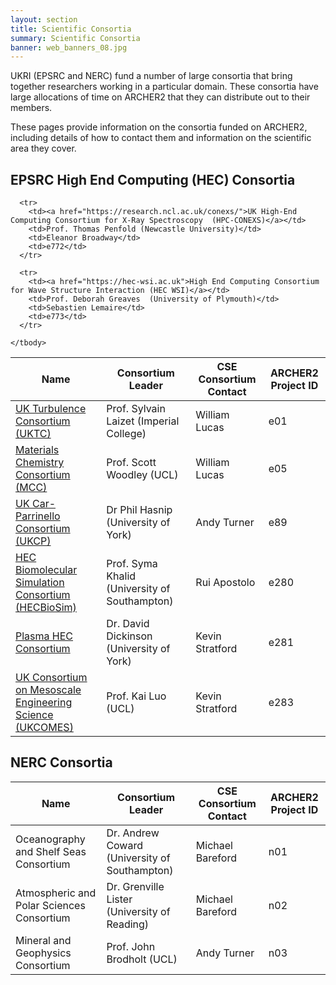 ```yaml
---
layout: section
title: Scientific Consortia
summary: Scientific Consortia
banner: web_banners_08.jpg
---
```


UKRI (EPSRC and NERC) fund a number of large consortia that bring together researchers working in a particular domain. These consortia have large allocations of time on ARCHER2 that they can distribute out to their members.

These pages provide information on the consortia funded on ARCHER2, including details of how to contact them and information on the scientific area they cover.

## EPSRC High End Computing (HEC) Consortia

<div class="table-responsive">
  <table class="table table-striped">
    <thead>
      <tr>
        <th>Name</th>
        <th>Consortium Leader</th>
        <th>CSE Consortium Contact</th>
        <th>ARCHER2 Project ID</th>
      </tr>
    </thead>
    <tbody>
      <tr>
        <td><a href="https://www.ukturbulence.co.uk/">UK Turbulence Consortium (UKTC)</a></td>
        <td>Prof. Sylvain Laizet (Imperial College)</td>
        <td>William Lucas</td>
        <td>e01</td>
      </tr>
      <tr>
        <td><a href="https://www.ucl.ac.uk/klmc/mcc/">Materials Chemistry Consortium (MCC)</a></td>
        <td>Prof. Scott Woodley (UCL)</td>
        <td>William Lucas</td>
        <td>e05</td>
      </tr>
      <tr>
        <td><a href="http://www.ukcp.ac.uk/">UK Car-Parrinello Consortium (UKCP)</a></td>
        <td>Dr Phil Hasnip (University of York)</td>
        <td>Andy Turner</td>
        <td>e89</td>
      </tr>
      <tr>
        <td><a href="http://www.hecbiosim.ac.uk/">HEC Biomolecular Simulation Consortium (HECBioSim)</a></td>
        <td>Prof. Syma Khalid (University of Southampton)</td>
        <td>Rui Apostolo</td>
        <td>e280</td>
      </tr>
      <tr>
        <td><a href="https://hec-plasma.github.io">Plasma HEC Consortium</a></td>
        <td>Dr. David Dickinson (University of York)</td>
        <td>Kevin Stratford</td>
        <td>e281</td>
      </tr>
      <tr>
        <td><a href="https://www.ucl.ac.uk/mesoscale-modelling-consortium/">UK Consortium on Mesoscale Engineering Science (UKCOMES)</a></td>
        <td>Prof. Kai Luo (UCL)</td>
        <td>Kevin Stratford</td>
        <td>e283</td>
      </tr>


      <tr>
        <td><a href="https://research.ncl.ac.uk/conexs/">UK High-End Computing Consortium for X-Ray Spectroscopy  (HPC-CONEXS)</a></td>
        <td>Prof. Thomas Penfold (Newcastle University)</td>
        <td>Eleanor Broadway</td>
        <td>e772</td>
      </tr>

      <tr>
        <td><a href="https://hec-wsi.ac.uk">High End Computing Consortium for Wave Structure Interaction (HEC WSI)</a></td>
        <td>Prof. Deborah Greaves  (University of Plymouth)</td>
        <td>Sebastien Lemaire</td>
        <td>e773</td>
      </tr>

<!--

      <tr>
        <td><a href="https://www.ukctrf.com/">UK Consortium on Turbulent Reacting Flows (UKCTRF)</a></td>
        <td>Prof. Nilanjan Chakrobarty (University of Newcastle)</td>
        <td>William Lucas</td>
        <td>e305</td>
      </tr>
      <tr>
        <td><a href="https://www.ukamor.com/#/">UK Atomic, Molecular and Optical physics R-matrix consortium (UK AMOR)</a></td>
        <td>Prof. Jonathon Tennyson (UCL)</td>
        <td>Caoimhin Laoide-Kemp</td>
        <td>e585</td>
      </tr>
-->
    </tbody>
  </table>
</div>

## NERC Consortia

<div class="table-responsive">
  <table class="table table-striped">
    <thead>
      <tr>
        <th>Name</th>
        <th>Consortium Leader</th>
        <th>CSE Consortium Contact</th>
        <th>ARCHER2 Project ID</th>
      </tr>
    </thead>
    <tbody>
      <tr>
        <td>Oceanography and Shelf Seas Consortium</td>
        <td>Dr. Andrew Coward (University of Southampton)</td>
        <td>Michael Bareford</td>
        <td>n01</td>
      </tr>
      <tr>
        <td>Atmospheric and Polar Sciences Consortium</td>
        <td>Dr. Grenville Lister (University of Reading)</td>
        <td>Michael Bareford</td>
        <td>n02</td>
      </tr>
      <tr>
        <td>Mineral and Geophysics Consortium</td>
        <td>Prof. John Brodholt (UCL)</td>
        <td>Andy Turner</td>
        <td>n03</td>
      </tr>
    </tbody>
  </table>
</div>
